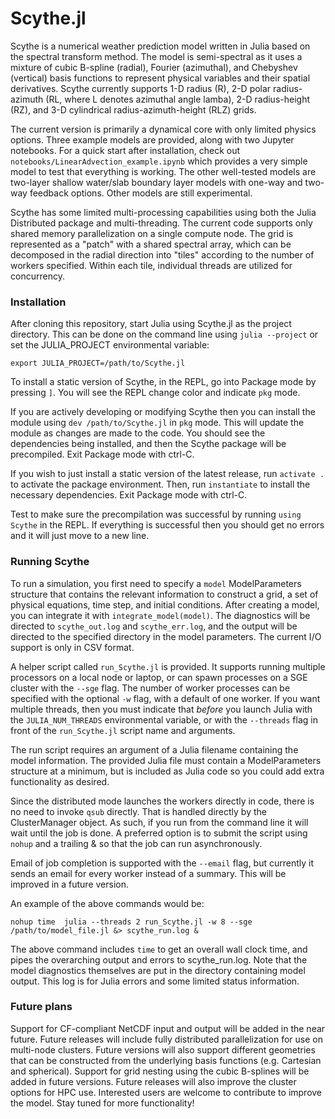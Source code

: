 # Scythe.jl

Scythe is a numerical weather prediction model written in Julia based on the spectral transform method. The model is semi-spectral as it uses a mixture of cubic B-spline (radial), Fourier (azimuthal), and Chebyshev (vertical) basis functions to represent physical variables and their spatial derivatives. Scythe currently supports 1-D radius (R), 2-D polar radius-azimuth (RL, where L denotes azimuthal angle lamba), 2-D radius-height (RZ), and 3-D cylindrical radius-azimuth-height (RLZ) grids. 

The current version is primarily a dynamical core with only limited physics options. Three example models are provided, along with two Jupyter notebooks. For a quick start after installation, check out `notebooks/LinearAdvection_example.ipynb` which provides a very simple model to test that everything is working. The other well-tested models are two-layer shallow water/slab boundary layer models with one-way and two-way feedback options. Other models are still experimental.

Scythe has some limited multi-processing capabilities using both the Julia Distributed package and multi-threading. The current code supports only shared memory parallelization on a single compute node. The grid is represented as a "patch" with a shared spectral array, which can be decomposed in the radial direction into "tiles" according to the number of workers specified. Within each tile, individual threads are utilized for concurrency. 

### Installation

After cloning this repository, start Julia using Scythe.jl as the project directory. This can be done on the command line using `julia --project` or set the JULIA_PROJECT environmental variable:

`export JULIA_PROJECT=/path/to/Scythe.jl`

To install a static version of Scythe, in the REPL, go into Package mode by pressing `]`. You will see the REPL change color and indicate `pkg` mode. 

If you are actively developing or modifying Scythe then you can install the module using `dev /path/to/Scythe.jl` in `pkg` mode. This will update the module as changes are made to the code. You should see the dependencies being installed, and then the Scythe package will be precompiled. Exit Package mode with ctrl-C.

If you wish to just install a static version of the latest release, run `activate .` to activate the package environment. Then, run `instantiate` to install the necessary dependencies. Exit Package mode with ctrl-C.

Test to make sure the precompilation was successful by running `using Scythe` in the REPL. If everything is successful then you should get no errors and it will just move to a new line.

### Running Scythe

To run a simulation, you first need to specify a `model` ModelParameters structure that contains the relevant information to construct a grid, a set of physical equations, time step, and initial conditions. After creating a model, you can integrate it with `integrate_model(model)`. The diagnostics will be directed to `scythe_out.log` and `scythe_err.log`, and the output will be directed to the specified directory in the model parameters. The current I/O support is only in CSV format.

A helper script called `run_Scythe.jl` is provided. It supports running multiple processors on a local node or laptop, or can spawn processes on a SGE cluster with the `--sge` flag. The number of worker processes can be specified with the optional `-w` flag, with a default of one worker. If you want multiple threads, then you must indicate that *before* you launch Julia with the `JULIA_NUM_THREADS` environmental variable, or with the `--threads` flag in front of the `run_Scythe.jl` script name and arguments.

The run script requires an argument of a Julia filename containing the model information. The provided Julia file must contain a ModelParameters structure at a minimum, but is included as Julia code so you could add extra functionality as desired.

Since the distributed mode launches the workers directly in code, there is no need to invoke `qsub` directly. That is handled directly by the ClusterManager object. As such, if you run from the command line it will wait until the job is done. A preferred option is to submit the script using `nohup` and a trailing & so that the job can run asynchronously. 

Email of job completion is supported with the `--email` flag, but currently it sends an email for every worker instead of a summary. This will be improved in a future version.

An example of the above commands would be:
```
nohup time  julia --threads 2 run_Scythe.jl -w 8 --sge /path/to/model_file.jl &> scythe_run.log &
```

The above command includes `time` to get an overall wall clock time, and pipes the overarching output and errors to scythe_run.log. Note that the model diagnostics themselves are put in the directory containing model output. This log is for Julia errors and some limited status information.

### Future plans
Support for CF-compliant NetCDF input and output will be added in the near future. Future releases will include fully distributed parallelization for use on multi-node clusters. Future versions will also support different geometries that can be constructed from the underlying basis functions (e.g. Cartesian and spherical). Support for grid nesting using the cubic B-splines will be added in future versions. Future releases will also improve the cluster options for HPC use. Interested users are welcome to contribute to improve the model. Stay tuned for more functionality!
